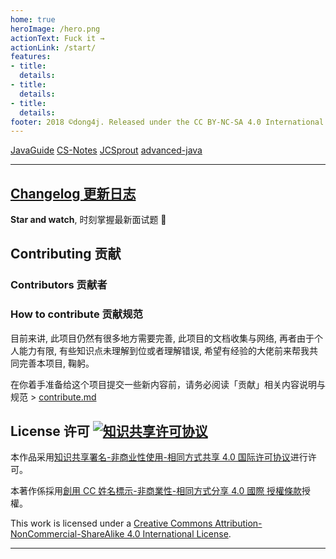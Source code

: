 ```yaml
---
home: true
heroImage: /hero.png
actionText: Fuck it →
actionLink: /start/
features:
- title: 
  details: 
- title: 
  details: 
- title: 
  details: 
footer: 2018 ©dong4j. Released under the CC BY-NC-SA 4.0 International License.
---
```


[JavaGuide](https://github.com/Snailclimb/JavaGuide)
[CS-Notes](https://github.com/CyC2018/CS-Notes)
[JCSprout](https://github.com/crossoverJie/JCSprout)
[advanced-java](https://github.com/doocs/advanced-java)

---

## [Changelog 更新日志](./github/changelog.md)

**Star and watch**, 时刻掌握最新面试题 💪

## Contributing 贡献

### Contributors 贡献者

### How to contribute 贡献规范

目前来讲, 此项目仍然有很多地方需要完善, 此项目的文档收集与网络, 再者由于个人能力有限, 有些知识点未理解到位或者理解错误, 希望有经验的大佬前来帮我共同完善本项目, 鞠躬。

在你着手准备给这个项目提交一些新内容前，请务必阅读「贡献」相关内容说明与规范 > [contribute.md](./github/contribute.md)

## License 许可 <a rel="license" href="http://creativecommons.org/licenses/by-nc-sa/4.0/"><img alt="知识共享许可协议" style="border-width:0" src="https://i.creativecommons.org/l/by-nc-sa/4.0/80x15.png" /></a>

本作品采用<a rel="license" href="http://creativecommons.org/licenses/by-nc-sa/4.0/">知识共享署名-非商业性使用-相同方式共享 4.0 国际许可协议</a>进行许可。

本著作係採用<a rel="license" href="http://creativecommons.org/licenses/by-nc-sa/4.0/">創用 CC 姓名標示-非商業性-相同方式分享 4.0 國際 授權條款</a>授權。

This work is licensed under a <a rel="license" href="http://creativecommons.org/licenses/by-nc-sa/4.0/">Creative Commons Attribution-NonCommercial-ShareAlike 4.0 International License</a>.

---


